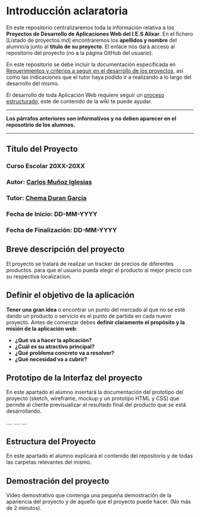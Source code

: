 # Introducción aclaratoria

En este repositorio centralizaremos toda la información relativa a los **Proyectos de Desarrollo de Aplicaciones Web del I.E.S Alixar**.
En el fichero [Listado de proyectos.md] encontraremos los **apellidos y nombre** del alumno/a junto al **título de su proyecto**. El enlace nos dará acceso al repositorio del proyecto (no a la página GitHub del usuario).

En este repositorio se debe incluir la documentación especificada en [Requerimientos y criterios a seguir en el desarrollo de los proyectos](https://github.com/iesalixar/plantilla_proyecto_iesalixar/wiki/a.---Criterios-comunes-para-todos-los-proyectos), así como las indicaciones que el tutor haya podido ir a realizando a lo largo del desarrollo del mismo.

El desarrollo de toda Aplicación Web requiere seguir un [proceso estructurado](https://github.com/iesalixar/plantilla_proyecto_iesalixar/wiki/w1.--PROCESO-ESTRUCTURADO-PARA-DESARROLLO-DE-APLICACIONES-WEB), este  de contenido de la wiki te puede ayudar.

---

**Los párrafos anteriores son informativos y no deben aparecer en el reposotirio de los alumnos.**

---

## Título del Proyecto

### Curso Escolar 20XX-20XX

### Autor: [Carlos Muñoz Iglesias](https://github.com/romitus)

### Tutor: [Chema Duran García](https://github.com/chemaduran)

### Fecha de Inicio: DD-MM-YYYY

### Fecha de Finalización: DD-MM-YYYY

## Breve descripción del proyecto

El proyecto se tratará de realizar un tracker de precios de diferentes productos. para que el usuario pueda elegir el producto al mejor precio con su respectiva localizacion.

## Definir el objetivo de la aplicación

**Tener una gran idea** o encontrar un punto del mercado al que no se esté dando un producto o servicio es el punto de partida en cada nuevo proyecto. Antes de comenzar debes **definir claramente el propósito y la misión de la aplicación web**:

- **¿Qué va a hacer la aplicación?**
- **¿Cuál es su atractivo principal?**
- **¿Qué problema concreto va a resolver?**
- **¿Qué necesidad va a cubrir?**

## Prototipo de la Interfaz del proyecto

En este apartado el alumno insertará la documentación del prototipo del proyecto (sketch, wireframe, mockup y un prototipo HTML y CSS)  que permite al cliente previsualizar el resultado final del producto que se está desarrollando.

....
....
....

## Estructura del Proyecto

En este apartado el alumno explicará el contenido del repositorio y de todas las carpetas relevantes del mismo.

## Demostración del proyecto

Vídeo demostrativo que contenga una pequeña demostración de la apariencia del proyecto y de aquello que el proyecto puede hacer. (No más de 2 minutos).
